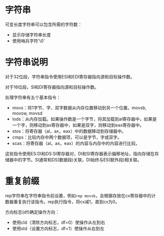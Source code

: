 # 字符串

可变长度字符串可以包含所需的字符数：

- 显示存储字符串长度
- 使用哨兵字符'\0'

# 字符串说明

对于32位段，字符串指令使用ESI和EDI寄存器指向源和目标操作数。

对于16位段，SI和DI寄存器指向源和目标操作数。

处理字符串有五个基本指令：

- movs：将1字节、字、双字数据从内存位置移动到另一个位置。movsb, movsw, movsd
- lods：从内存加载。如果操作数是一个字节，将其加载到al寄存器中，如果是一个字，则移动到ax寄存器中，如果是双字，则移动到eax寄存器中。
- stos：将寄存器（al，ax，eax）中的数据移动到存储器中。
- cmps：比较内存中两个数据项，可以是字节，字或双字。
- scas：将寄存器（al，ax，eax）的内容与内存中的内容进行比较。

这些指令使用ES:DI和DS:SI寄存器对，DI和SI寄存器表示偏移地址，指向存储在存储器中的字节。SI通常和DS(数据段)关联，DI始终与ES(额外段)相关联。


# 重复前缀

rep字符串在字符串指令前设置，例如`rep movsb`，会根据存放在cx寄存器中的计数器重复执行该指令。rep执行指令，将cx减1，直到cx为0。

方向标志(df)确定操作方向：

- 使用cld（清除方向标志，df=0）使操作从左到右
- 使用std（设置方向标志，df=1）使操作从右到左

